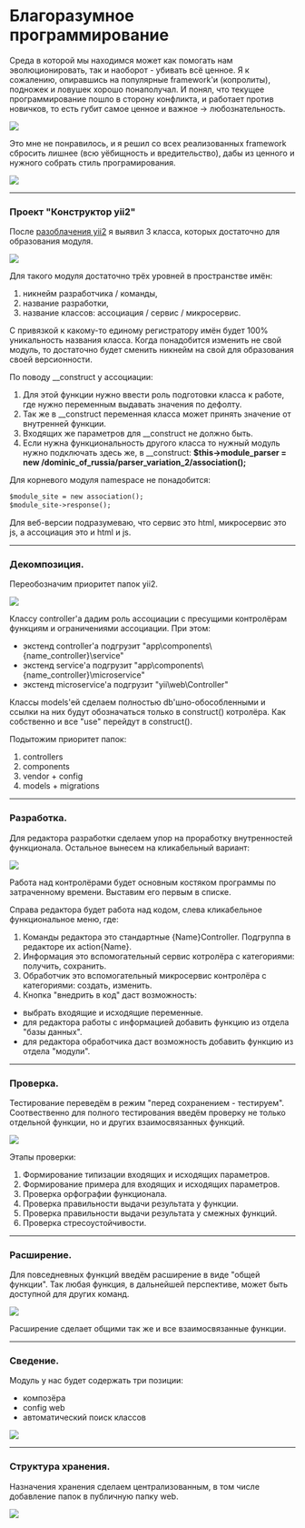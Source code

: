# Благоразумное программирование

Среда в которой мы находимся может как помогать нам эволюционировать, так и наоборот - убивать всё ценное. Я к сожалению, опиравшись на популярные framework'и (копролиты), подножек и ловушек хорошо понаполучал. И понял, что текущее программирование пошло в сторону конфликта, и работает против новичков, то есть губит самое ценное и важное -> любознательность.

![](../../Картинки/Тупая%20пила.jpg)

Это мне не понравилось, и я решил со всех реализованных framework сбросить лишнее (всю уёбищность и вредительство), дабы из ценного и нужного собрать стиль програмирования.
 
![](../../Картинки/Заточка%20пилы.jpg)

--------------------------------------------

### Проект "Конструктор yii2"

После <a href="../Разоблачение yii2/README.md">разоблачения yii2</a> я выявил 3 класса, которых достаточно для образования модуля.

![](./Картинки/module.png)

Для такого модуля достаточно трёх уровней в пространстве имён:
1. никнейм разработчика / команды,
2. название разработки,
3. название классов: ассоциация / сервис / микросервис.

С привязкой к какому-то единому регистратору имён будет 100% уникальность названия класса. Когда понадобится изменить не свой модуль, то достаточно будет сменить никнейм на свой для образования своей версионности.

По поводу __construct у ассоциации:
1. Для этой функции нужно ввести роль подготовки класса к работе, где нужно переменным выдавать значения по дефолту. 
2. Так же в __construct переменная класса может принять значение от внутренней функции. 
3. Входящих же параметров для __construct не должно быть.
4. Если нужна функциональность другого класса то нужный модуль нужно подключать здесь же, в __construct: <b>$this->module_parser = new /dominic_of_russia/parser_variation_2/association();</b>

Для корневого модуля namespace не понадобится:
```diff
$module_site = new association();
$module_site->response();
```

Для веб-версии подразумеваю, что сервис это html, микросервис это js, а ассоциация это и html и js.


------------------

### Декомпозиция.

Переобозначим приоритет папок yii2.

![](./Картинки/priority.png)

Классу controller'a дадим роль ассоциации с пресущими контролёрам функциям и ограничениями ассоциации. При этом:
   - экстенд controller'a подгрузит "app\components\\{name_controller}\service"
   - экстенд service'a подгрузит "app\components\\{name_controller}\microservice"
   - экстенд microservice'a подгрузит "yii\web\Controller"

Классы models'ей сделаем полностью db'шно-обособленными и ссылки на них будут обозначаться только в construct() котролёра. Как собственно и все "use" перейдут в construct().

Подытожим приоритет папок:
1. controllers
2. components
3. vendor + config
4. models + migrations


------------------

### Разработка.

Для редактора разработки сделаем упор на проработку внутренностей функционала. Остальное вынесем на кликабельный вариант:  

![](./Картинки/constructor_wiew_4.jpg)

Работа над контролёрами будет основным костяком программы по затраченному времени. Выставим его первым в списке.

Справа редактора будет работа над кодом, слева кликабельное функциональное меню, где:

1. Команды редактора это стандартные {Name}Controller. Подгруппа в редакторе их action{Name}.
2. Информация это вспомогательный сервис котролёра с категориями: получить, сохранить.
3. Обработчик это вспомогательный микросервис контролёра с категориями: создать, изменить.
4. Кнопка "внедрить в код" даст возможность:
 - выбрать входящие и исходящие переменные.
 - для редактора работы с информацией добавить функцию из отдела "базы данных".
 - для редактора обработчика даст возможность добавить функцию из отдела "модули".


------------------

### Проверка.

Тестирование переведём в режим "перед сохранением - тестируем". Соотвественно для полного тестирования введём проверку не только отдельной функции, но и других взаимосвязанных функций.

![](./Картинки/constructor_wiew_5.jpg)

Этапы проверки:
1. Формирование типизации входящих и исходящих параметров.
2. Формирование примера для входящих и исходящих параметров.
3. Проверка орфографии функционала.
4. Проверка правильности выдачи результата у функции.
5. Проверка правильности выдачи результата у смежных функций.
6. Проверка стресоустойчивости.


------------------

### Расширение.

Для повседневных функций введём расширение в виде "общей функции". Так любая функция, в дальнейшей перспективе, может быть доступной для других команд.

![](./Картинки/constructor_wiew_13.jpg)

Расширение сделает общими так же и все взаимосвязанные функции.

------------------

### Сведение.

Модуль у нас будет содержать три позиции:
- композёра
- config web
- автоматический поиск классов

![](./Картинки/constructor_module_2.png)

------------------

### Структура хранения.

Назначения хранения сделаем централизованным, в том числе добавление папок в публичную папку web.

![](./Картинки/constructor_db_2.png)
